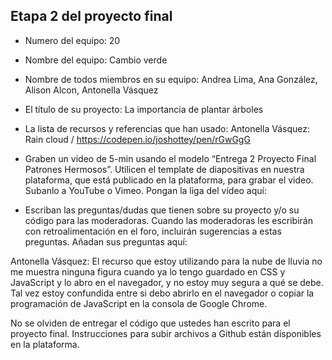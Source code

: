 ## Etapa 2 del proyecto final

- Numero del equipo: 20

- Nombre del equipo: Cambio verde

- Nombre de todos miembros en su equipo: Andrea Lima, Ana González, Alison Alcon, Antonella Vásquez

- El título de su proyecto: La importancia de plantar árboles

- La lista de recursos y referencias que han usado:
Antonella Vásquez: Rain cloud / https://codepen.io/joshottey/pen/rGwGgG

- Graben un video de 5-min usando el modelo “Entrega 2 Proyecto Final Patrones Hermosos”. Utilicen el template de diapositivas en nuestra plataforma, que está publicado en la plataforma, para grabar el video. Subanlo a YouTube o Vimeo. Pongan la liga del vídeo aquí: 

- Escriban las preguntas/dudas que tienen sobre su proyecto y/o su código para las moderadoras. Cuando las moderadoras les escribirán con retroalimentación en el foro, incluirán sugerencias a estas preguntas. Añadan sus preguntas aquí:

Antonella Vásquez: El recurso que estoy utilizando para la nube de lluvia no me muestra ninguna figura cuando ya lo tengo guardado en CSS y JavaScript y lo abro en el navegador, y no estoy muy segura a qué se debe. Tal vez estoy confundida entre si debo abrirlo en el navegador o copiar la programación de JavaScript en la consola de Google Chrome.

No se olviden de entregar el código que ustedes han escrito para el proyecto final. Instrucciones para subir archivos a Github están disponibles en la plataforma.
